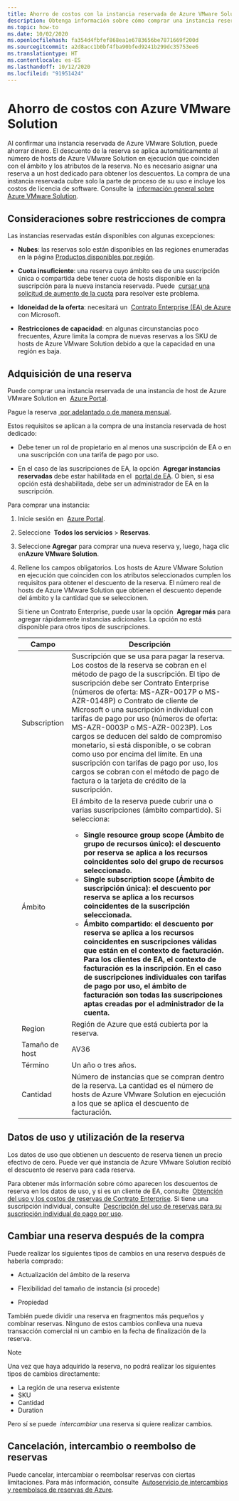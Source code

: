 ```yaml
---
title: Ahorro de costos con la instancia reservada de Azure VMware Solution
description: Obtenga información sobre cómo comprar una instancia reservada para Azure VMware Solution.
ms.topic: how-to
ms.date: 10/02/2020
ms.openlocfilehash: fa354d4fbfef868ea1e6783656be7871669f200d
ms.sourcegitcommit: a2d8acc1b0bf4fba90bfed9241b299dc35753ee6
ms.translationtype: HT
ms.contentlocale: es-ES
ms.lasthandoff: 10/12/2020
ms.locfileid: "91951424"
---
```

# <a name="save-costs-with-azure-vmware-solution"></a>Ahorro de costos con Azure VMware Solution

Al confirmar una instancia reservada de Azure VMware Solution, puede ahorrar dinero. El descuento de la reserva se aplica automáticamente al número de hosts de Azure VMware Solution en ejecución que coinciden con el ámbito y los atributos de la reserva. No es necesario asignar una reserva a un host dedicado para obtener los descuentos. La compra de una instancia reservada cubre solo la parte de proceso de su uso e incluye los costos de licencia de software. Consulte la  [información general sobre Azure VMware Solution](introduction.md).

## <a name="purchase-restriction-considerations"></a>Consideraciones sobre restricciones de compra

Las instancias reservadas están disponibles con algunas excepciones:

-   **Nubes**: las reservas solo están disponibles en las regiones enumeradas en la página [Productos disponibles por región](https://azure.microsoft.com/global-infrastructure/services/?products=azure-vmware).

-   **Cuota insuficiente**: una reserva cuyo ámbito sea de una suscripción única o compartida debe tener cuota de hosts disponible en la suscripción para la nueva instancia reservada. Puede  [cursar una solicitud de aumento de la cuota](enable-azure-vmware-solution.md) para resolver este problema.

-   **Idoneidad de la oferta**: necesitará un  [Contrato Enterprise (EA) de Azure](../cost-management-billing/manage/ea-portal-agreements.md) con Microsoft.

-   **Restricciones de capacidad**: en algunas circunstancias poco frecuentes, Azure limita la compra de nuevas reservas a los SKU de hosts de Azure VMware Solution debido a que la capacidad en una región es baja.

## <a name="buy-a-reservation"></a>Adquisición de una reserva

Puede comprar una instancia reservada de una instancia de host de Azure VMware Solution en  [Azure Portal](https://portal.azure.com/#blade/Microsoft_Azure_Reservations/CreateBlade/referrer/documentation/filters/%7B%22reservedResourceType%22%3A%22VirtualMachines%22%7D).

Pague la reserva [ por adelantado o de manera mensual](../cost-management-billing/reservations/prepare-buy-reservation.md).

Estos requisitos se aplican a la compra de una instancia reservada de host dedicado:

-   Debe tener un rol de propietario en al menos una suscripción de EA o en una suscripción con una tarifa de pago por uso.

-   En el caso de las suscripciones de EA, la opción  **Agregar instancias reservadas** debe estar habilitada en el  [portal de EA](https://ea.azure.com/). O bien, si esa opción está deshabilitada, debe ser un administrador de EA en la suscripción.

Para comprar una instancia:

1. Inicie sesión en  [Azure Portal](https://portal.azure.com/).

2. Seleccione  **Todos los servicios** > **Reservas**.

3. Seleccione **Agregar** para comprar una nueva reserva y, luego, haga clic en**Azure VMware Solution**.

4. Rellene los campos obligatorios. Los hosts de Azure VMware Solution en ejecución que coinciden con los atributos seleccionados cumplen los requisitos para obtener el descuento de la reserva. El número real de hosts de Azure VMware Solution que obtienen el descuento depende del ámbito y la cantidad que se seleccionen.

   Si tiene un Contrato Enterprise, puede usar la opción  **Agregar más** para agregar rápidamente instancias adicionales. La opción no está disponible para otros tipos de suscripciones.

   | Campo        |  Descripción |
   | ------------ | ------------ |
   | Subscription | Suscripción que se usa para pagar la reserva. Los costos de la reserva se cobran en el método de pago de la suscripción. El tipo de suscripción debe ser Contrato Enterprise (números de oferta: MS-AZR-0017P o MS-AZR-0148P) o Contrato de cliente de Microsoft o una suscripción individual con tarifas de pago por uso (números de oferta: MS-AZR-0003P o MS-AZR-0023P). Los cargos se deducen del saldo de compromiso monetario, si está disponible, o se cobran como uso por encima del límite. En una suscripción con tarifas de pago por uso, los cargos se cobran con el método de pago de factura o la tarjeta de crédito de la suscripción. |
   | Ámbito        | El ámbito de la reserva puede cubrir una o varias suscripciones (ámbito compartido). Si selecciona:<br><ul><li><b>Single resource group scope (Ámbito de grupo de recursos único): el descuento por reserva se aplica a los recursos coincidentes solo del grupo de recursos seleccionado.</li><li><b>Single subscription scope (Ámbito de suscripción única): el descuento por reserva se aplica a los recursos coincidentes de la suscripción seleccionada.</li><li><b>Ámbito compartido: el descuento por reserva se aplica a los recursos coincidentes en suscripciones válidas que están en el contexto de facturación. Para los clientes de EA, el contexto de facturación es la inscripción. En el caso de suscripciones individuales con tarifas de pago por uso, el ámbito de facturación son todas las suscripciones aptas creadas por el administrador de la cuenta.</li></ul>       |
   | Region       | Región de Azure que está cubierta por la reserva.   |
   | Tamaño de host    | AV36    |
   | Término         | Un año o tres años.  |
   | Cantidad     | Número de instancias que se compran dentro de la reserva. La cantidad es el número de hosts de Azure VMware Solution en ejecución a los que se aplica el descuento de facturación.    |

## <a name="usage-data-and-reservation-utilization"></a>Datos de uso y utilización de la reserva

Los datos de uso que obtienen un descuento de reserva tienen un precio efectivo de cero. Puede ver qué instancia de Azure VMware Solution recibió el descuento de reserva para cada reserva.

Para obtener más información sobre cómo aparecen los descuentos de reserva en los datos de uso, y si es un cliente de EA, consulte  [Obtención del uso y los costos de reservas de Contrato Enterprise](../cost-management-billing/reservations/understand-reserved-instance-usage-ea.md). Si tiene una suscripción individual, consulte  [Descripción del uso de reservas para su suscripción individual de pago por uso](../cost-management-billing/reservations/understand-reserved-instance-usage.md).

## <a name="change-a-reservation-after-purchase"></a>Cambiar una reserva después de la compra

Puede realizar los siguientes tipos de cambios en una reserva después de haberla comprado:

-   Actualización del ámbito de la reserva

-   Flexibilidad del tamaño de instancia (si procede)

-   Propiedad

También puede dividir una reserva en fragmentos más pequeños y combinar reservas. Ninguno de estos cambios conlleva una nueva transacción comercial ni un cambio en la fecha de finalización de la reserva.

>[!NOTE]
>Una vez que haya adquirido la reserva, no podrá realizar los siguientes tipos de cambios directamente:
>
> - La región de una reserva existente
> - SKU
> - Cantidad
> - Duration
>
>Pero sí se puede  *intercambiar* una reserva si quiere realizar cambios.

## <a name="cancel-exchange-or-refund-reservations"></a>Cancelación, intercambio o reembolso de reservas

Puede cancelar, intercambiar o reembolsar reservas con ciertas limitaciones. Para más información, consulte  [Autoservicio de intercambios y reembolsos de reservas de Azure](../cost-management-billing/reservations/exchange-and-refund-azure-reservations.md).